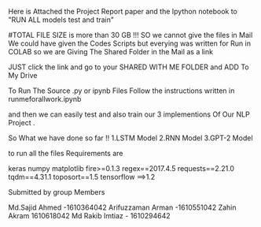 Here is Attached the Project Report paper and
the Ipython notebook to "RUN ALL models test and train"

#TOTAL FILE SIZE is more than  30 GB !!! SO we cannot give the files in Mail 
We could have given the Codes Scripts but everying was written for Run in COLAB so we are Giving The Shared Folder in the Mail as a link 

JUST click the link and go to your SHARED WITH ME FOLDER and ADD To My Drive 

To Run The Source .py or ipynb Files Follow the instructions written in runmeforallwork.ipynb  

and then we can easily test and also train our 3 implementions Of Our NLP Project . 

So What we have done so far !! 
1.LSTM Model
2.RNN Model
3.GPT-2 Model

to run all the files Requirements are 

keras
numpy 
matplotlib 
fire>=0.1.3
regex==2017.4.5
requests==2.21.0
tqdm==4.31.1
toposort==1.5
tensorflow ==>1.2

Submitted by group Members

Md.Sajid Ahmed -1610364042 
Arifuzzaman Arman  -1610551042
Zahin Akram 1610618042
Md Rakib Imtiaz - 1610294642

